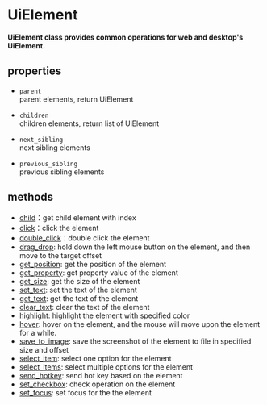 # UiElement <!-- {docsify-ignore-all} -->
**UiElement class provides common operations for web and desktop's UiElement.**  

## properties

- `parent`   
    parent elements, return UiElement

- `children`  
    children elements, return list of UiElement

- `next_sibling`  
    next sibling elements

- `previous_sibling`  
    previous sibling elements

## methods
- [child](/doc/api/python/uielement/child.md)：get child element with index
- [click](/doc/api/python/uielement/click.md)：click the element
- [double_click](/doc/api/python/uielement/double_click.md)：double click the element
- [drag_drop](/doc/api/python/uielement/drag_drop.md): hold down the left mouse button on the element, and then move to the target offset
- [get_position](/doc/api/python/uielement/get_position.md): get the position of the element
- [get_property](/doc/api/python/uielement/get_property.md): get property value of the element
- [get_size](/doc/api/python/uielement/get_size.md): get the size of the element
- [set_text](/doc/api/python/uielement/set_text.md): set the text of the element
- [get_text](/doc/api/python/uielement/get_text.md): get the text of the element
- [clear_text](/doc/api/python/uielement/clear_text.md): clear the text of the element
- [highlight](/doc/api/python/uielement/highlight.md): highlight the element with specified color
- [hover](/doc/api/python/uielement/hover.md): hover on the element, and the mouse will move upon the element for a while.
- [save_to_image](/doc/api/python/uielement/save_to_image.md): save the screenshot of the element to file in specified size and offset
- [select_item](/doc/api/python/uielement/select_item.md): select one option for the element
- [select_items](/doc/api/python/uielement/select_items.md): select multiple options for the element
- [send_hotkey](/doc/api/python/uielement/send_hotkey.md): send hot key based on the element
- [set_checkbox](/doc/api/python/uielement/set_checkbox.md): check operation on the element
- [set_focus](/doc/api/python/uielement/set_focus.md): set focus for the the element

